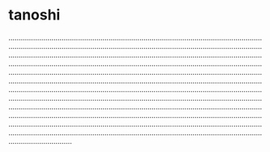 # tanoshi
...............................................................................................................................................................................................................................................................................................................................................................................................................................................................................................................................................................................................................................................................................................................................................................................................................................................................................................................................................................................................................................................................................................................................................................................................................................................................................................................................................................................................................................................................................................................................................................................